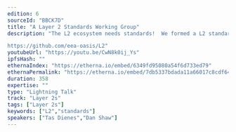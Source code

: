 ```yaml
---
edition: 6
sourceId: "BBCK7D"
title: "A Layer 2 Standards Working Group"
description: "The L2 ecosystem needs standards!  We formed a L2 standards working group as an EEA Community Project, managed by OASIS.  We will provide a quick overview of L2 standards discussion topics thus far.  Others in the L2 ecosystem are invited to join and participate in existing discussions or raise new topics.

https://github.com/eea-oasis/L2"
youtubeUrl: "https://youtu.be/CwN8k0ij_Ys"
ipfsHash: ""
ethernaIndex: "https://etherna.io/embed/6349fd95080a54f6d733ed79"
ethernaPermalink: "https://etherna.io/embed/7db5337bdada11a66017c8cdf64e96e9062adc67f4f0b9b445d954d75b0ed5d8"
duration: 358
expertise: ""
type: "Lightning Talk"
track: "Layer 2s"
tags: ["Layer 2s"]
keywords: ["L2","standards"]
speakers: ["Tas Dienes","Dan Shaw"]
---
```

